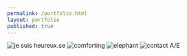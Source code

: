 ```yaml
---
permalink: /portfolio.html
layout: portfolio
published: true
---
```



<p>
<img class="masonry-brick" alt="je suis heureux.se" src="{{site.baseurl}}/portfolio/Je t'aime - 1 - Je suis heureux.se mini.jpeg">

<img class="masonry-brick" alt="comforting" src="{{site.baseurl}}/portfolio/CP2S Illus 7B - Après les violences mini.jpeg">

<img class="masonry-brick" alt="elephant" src="{{site.baseurl}}/portfolio/elephant mini.jpeg">
  
<img class="masonry-brick" alt="contact A/E" src="{{site.baseurl}}/portfolio/CP2S Illus 3A - Contact A:E mini.jpeg"> 
  
</p>
